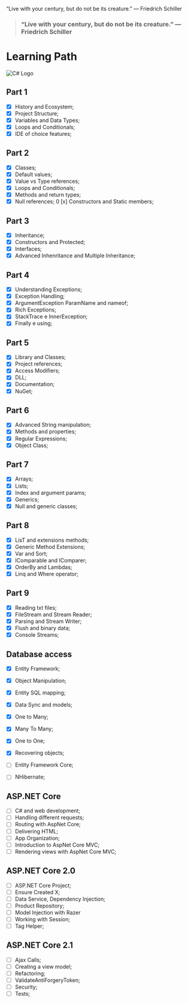 “Live with your century, but do not be its creature.”
― Friedrich Schiller

> ### “Live with your century, but do not be its creature.” ― Friedrich Schiller


# Learning Path
![C# Logo](https://miro.medium.com/max/591/1*K8-NHsRRBuUpuzphdkZ6MQ.png)

## Part 1
  - [x] History and Ecosystem;
  - [x] Project Structure;
  - [x] Variables and Data Types;
  - [x] Loops and Conditionals;
  - [x] IDE of choice features;

## Part 2

  - [x] Classes;
  - [x] Default values;
  - [x] Value vs Type references;
  - [x] Loops and Conditionals;
  - [x] Methods and return types;
  - [x] Null references;
  0 [x] Constructors and Static members;

## Part 3
  - [x] Inheritance;
  - [x] Constructors and Protected;
  - [x] Interfaces;
  - [x] Advanced Inhenritance and Multiple Inheritance;

## Part 4 
  - [x] Understanding Exceptions;
  - [x] Exception Handling;
  - [x] ArgumentException ParamName and nameof;
  - [x] Rich Exceptions;
  - [x] StackTrace e InnerException;
  - [x] Finally e using;

## Part 5
  - [x] Library and Classes;
  - [x] Project references;
  - [x] Access Modifiers;
  - [x] DLL;
  - [x] Documentation;
  - [x] NuGet;

## Part 6
  - [x] Advanced String manipulation;
  - [x] Methods and properties;
  - [x] Regular Expressions;
  - [x] Object Class;

## Part 7 
  - [x] Arrays;
  - [x] Lists;
  - [x] Index and argument params;
  - [x] Generics;
  - [x] Null and generic classes;

## Part 8 
  - [x] LisT and extensions methods;
  - [x] Generic Method Extensions;
  - [x] Var and Sort;
  - [x] IComparable and IComparer;
  - [x] OrderBy and Lambdas;
  - [x] Linq and Where operator;

## Part 9 
  - [x] Reading txt files;
  - [x] FileStream and Stream Reader;
  - [x] Parsing and Stream Writer;
  - [x] Flush and binary data;
  - [x] Console Streams;

## Database access

  - [x] Entity Framework;
  - [x] Object Manipulation;
  - [x] Entity SQL mapping;
  - [x] Data Sync and models; 
  - [x] One to Many;
  - [x] Many To Many;
  - [x] One to One;
  - [x] Recovering objects;
  - [ ] Entity Framework Core;
  - [ ] NHibernate;


## ASP.NET Core 
  - [ ] C# and web development;
  - [ ] Handling different requests;
  - [ ] Routing with AspNet Core;
  - [ ] Delivering HTML; 
  - [ ] App Organization;
  - [ ] Introduction to AspNet Core MVC;
  - [ ] Rendering views with AspNet Core MVC;

## ASP.NET Core 2.0
  - [ ] ASP.NET Core Project;
  - [ ] Ensure Created X;
  - [ ] Data Service, Dependency Injection;
  - [ ] Product Repository;
  - [ ] Model Injection with Razer
  - [ ] Working with Session;
  - [ ] Tag Helper;

 ## ASP.NET Core 2.1

  - [ ] Ajax Calls;
  - [ ] Creating a view model;
  - [ ] Refactoring;
  - [ ] ValidateAntiForgeryToken;
  - [ ] Security; 
  - [ ] Tests;
